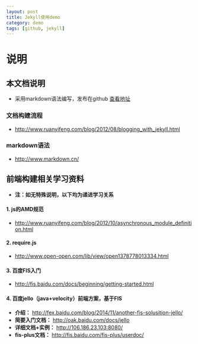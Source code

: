 ```yaml
---
layout: post
title: Jekyll使用demo
category: demo
tags: [github, jekyll]
---
```


# 说明

## 本文档说明
*	采用markdown语法编写，发布在github [查看地址](http://findever.github.io/mall_doc)

<!--more-->

### 文档构建流程
*	http://www.ruanyifeng.com/blog/2012/08/blogging_with_jekyll.html

### markdown语法
*	http://www.markdown.cn/

## 前端构建相关学习资料

*	**注：如无特殊说明，以下均为递进学习关系**

#### 1. js的AMD规范
*	http://www.ruanyifeng.com/blog/2012/10/asynchronous_module_definition.html

#### 2. require.js
*	http://www.open-open.com/lib/view/open1378778013334.html

#### 3. 百度FIS入门
*	http://fis.baidu.com/docs/beginning/getting-started.html

#### 4. 百度jello（java+velocity）前端方案，基于FIS
*	__介绍：__
		http://fex.baidu.com/blog/2014/11/another-fis-solusition-jello/
*	__简要入门文档：__
		http://oak.baidu.com/docs/jello
*	__详细文档+实例：__
		http://106.186.23.103:8080/
*	__fis-plus文档：__
		http://fis.baidu.com/fis-plus/userdoc/

